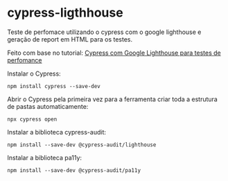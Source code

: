 # cypress-ligthhouse
Teste de perfomace utilizando o cypress com o google lighthouse e geração de report em HTML para os testes.

Feito com base no tutorial: [Cypress com Google Lighthouse para testes de perfomance](https://medium.com/engenharia-arquivei/cypress-com-google-lighthouse-para-testes-de-perfomance-ba1b756653d0)

Instalar o Cypress:

```
npm install cypress --save-dev
```
Abrir o Cypress pela primeira vez para a ferramenta criar toda a estrutura de pastas automaticamente:
```
npx cypress open
```
Instalar a biblioteca cypress-audit:
```
npm install --save-dev @cypress-audit/lighthouse
``` 
Instalar a biblioteca pa11y:
```
npm install --save-dev @cypress-audit/pa11y
```
